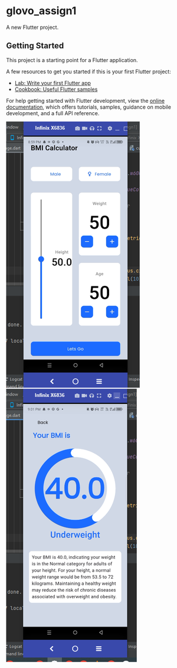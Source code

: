 # glovo_assign1

A new Flutter project.

## Getting Started

This project is a starting point for a Flutter application.

A few resources to get you started if this is your first Flutter project:

- [Lab: Write your first Flutter app](https://docs.flutter.dev/get-started/codelab)
- [Cookbook: Useful Flutter samples](https://docs.flutter.dev/cookbook)

For help getting started with Flutter development, view the
[online documentation](https://docs.flutter.dev/), which offers tutorials,
samples, guidance on mobile development, and a full API reference.

![image alt](https://github.com/DamisolaT/Glovo_PlayGround/blob/bb7e7cf4ef93f59651876bde34e02b3ff86c9712/BMI.PNG)
![image alt](https://github.com/DamisolaT/Glovo_PlayGround/blob/5eaa2572b9fa7100b38b89dfce057a1e6fd1b508/BMII.PNG)
